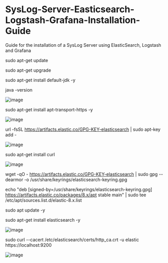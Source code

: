 # SysLog-Server-Easticsearch-Logstash-Grafana-Installation-Guide
Guide for the installation of a SysLog Server using ElasticSearch, Logstash and Grafana

sudo apt-get update

sudo apt-get upgrade

sudo apt-get install default-jdk -y

java -version

![image](https://user-images.githubusercontent.com/20743678/184070434-bc16f6f0-4988-41e1-950c-6a948c037ea9.png)

sudo apt-get install apt-transport-https -y

![image](https://user-images.githubusercontent.com/20743678/184070926-493cde49-aacc-418d-a6ab-7b6f6c7768f2.png)

url -fsSL https://artifacts.elastic.co/GPG-KEY-elasticsearch | sudo apt-key add -

![image](https://user-images.githubusercontent.com/20743678/184070540-ebdebb25-e9ac-41ac-a627-c1ceac879003.png)

sudo apt-get install curl

![image](https://user-images.githubusercontent.com/20743678/184070611-4419ad0f-a9fc-4d6e-8688-ab44041fe184.png)

wget -qO - https://artifacts.elastic.co/GPG-KEY-elasticsearch | sudo gpg --dearmor -o /usr/share/keyrings/elasticsearch-keyring.gpg

echo "deb [signed-by=/usr/share/keyrings/elasticsearch-keyring.gpg] https://artifacts.elastic.co/packages/8.x/apt stable main" | sudo tee /etc/apt/sources.list.d/elastic-8.x.list

sudo apt update -y

sudo apt-get install elasticsearch -y

![image](https://user-images.githubusercontent.com/20743678/184070814-5fbfa251-e8dc-4460-89e0-ed7a28132b01.png)

sudo curl --cacert /etc/elasticsearch/certs/http_ca.crt -u elastic https://localhost:9200

![image](https://user-images.githubusercontent.com/20743678/184077607-50fc2059-8a82-4efc-8e8a-4398130783e0.png)

